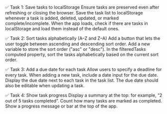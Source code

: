 ✅ Task 1: Save tasks to localStorage
Ensure tasks are preserved even after refreshing or closing the browser.
Save the task list to localStorage whenever a task is added, deleted, updated, or marked complete/incomplete.
When the app loads, check if there are tasks in localStorage and load them instead of the default ones.


✅ Task 2: Sort tasks alphabetically (A–Z and Z–A)
Add a button that lets the user toggle between ascending and descending sort order.
Add a new variable to store the sort order ("asc" or "desc").
In the filteredTasks computed property, sort the tasks alphabetically based on the current sort order.


✅ Task 3: Add a due date for each task
Allow users to specify a deadline for every task.
When adding a new task, include a date input for the due date.
Display the due date next to each task in the task list.
The due date should also be editable when updating a task.


✅ Task 4: Show task progress
Display a summary at the top: for example, “2 out of 5 tasks completed”.
Count how many tasks are marked as completed.
Show a progress message or bar at the top of the app.
